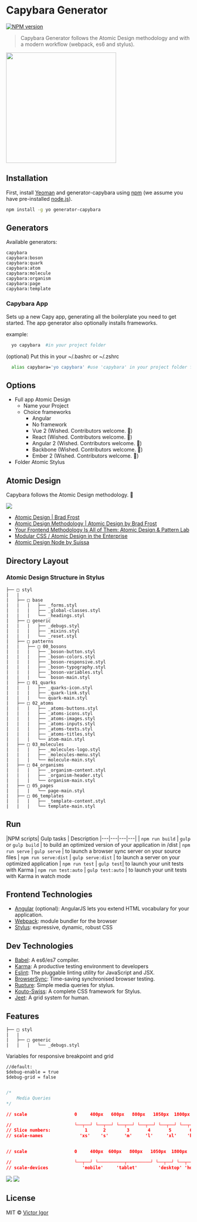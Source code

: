 # Capybara Generator 

[![NPM version][npm-image]][npm-url]

> Capybara Generator follows the Atomic Design methodology and with a modern workflow (webpack, es6 and stylus).

<img width="300"  src="https://media.giphy.com/media/pTX0wj6rPl7QA/giphy.gif"></img>

## Installation

First, install [Yeoman](http://yeoman.io) and generator-capybara using [npm](https://www.npmjs.com/) (we assume you have pre-installed [node.js](https://nodejs.org/)).

```bash
npm install -g yo generator-capybara
```

Generators
----------

Available generators:

    capybara
    capybara:boson
    capybara:quark
    capybara:atom
    capybara:molecule
    capybara:organism
    capybara:page
    capybara:template

### Capybara App
 
Sets up a new Capy app, generating all the boilerplate you need to get started. The app generator also optionally installs frameworks.

example:

```bash
  yo capybara  #in your project folder
```

(optional)
Put this in your ~/.bashrc or ~/.zshrc

```bash
  alias capybara='yo capybara' #use 'capybara' in your project folder for starting
```

Options
---------

- Full app Atomic Design
  - Name your Project
  - Choice frameworks
    - Angular 
    - No framework
    - Vue 2 (Wished. Contributors welcome. :star2:)
    - React (Wished. Contributors welcome. :star2:)
    - Angular 2 (Wished. Contributors welcome. :star2:)
    - Backbone (Wished. Contributors welcome. :star2:)
    - Ember 2 (Wished. Contributors welcome. :star2:)
- Folder Atomic Stylus


Atomic Design
---------------

Capybara follows the Atomic Design methodology. :small_orange_diamond:

![](https://www.phase2technology.com/wp-content/uploads/2014/02/icon-molecule.png)


- [Atomic Design | Brad Frost](http://bradfrost.com/blog/post/atomic-web-design/)
- [Atomic Design Methodology | Atomic Design by Brad Frost](http://atomicdesign.bradfrost.com/chapter-2/)
- [Your Frontend Methodology Is All of Them: Atomic Design & Pattern Lab](https://www.phase2technology.com/blog/your-frontend-methodology-is-all-of-them-atomic-design-patternlab/)
- [Modular CSS / Atomic Design in the Enterprise](https://cantina.co/modular-css-atomic-design-in-the-enterprise/)
- [Atomic Design Node by Suissa](https://github.com/Webschool-io/Node-Atomic-Design-Modelo-Padrao) 

Directory Layout
----------------

### Atomic Design Structure in Stylus

```
├── □ styl
|   |     
|   ├── □ base
|   |   |   ├── _forms.styl
|   |   |   ├── _global-classes.styl
|   |   |   └── _headings.styl
|   ├── □ generic
|   |   |   ├── _debugs.styl
|   |   |   ├── _mixins.styl
|   |   |   └── _reset.styl
|   ├── □ patterns                                   
|   |   ├── □ 00_bosons                        
|   |   |   ├── _boson-button.styl
|   |   |   ├── _boson-colors.styl
|   |   |   ├── _boson-responsive.styl
|   |   |   ├── _boson-typography.styl
|   |   |   ├── _boson-variables.styl
|   |   |   └──  boson-main.styl
|   ├── □ 01_quarks                        
|   |   |   ├── _quarks-icon.styl
|   |   |   ├── _quark-link.styl
|   |   |   └── quark-main.styl
|   ├── □ 02_atoms                        
|   |   |   ├── _atoms-buttons.styl
|   |   |   ├── _atoms-icons.styl
|   |   |   ├── _atoms-images.styl
|   |   |   ├── _atoms-inputs.styl
|   |   |   ├── _atoms-texts.styl
|   |   |   ├── _atoms-titles.styl
|   |   |   └── atom-main.styl
|   ├── □ 03_molecules                        
|   |   |   ├── _molecules-logo.styl
|   |   |   ├── _molecules-menu.styl
|   |   |   └── molecule-main.styl
|   ├── □ 04_organisms                        
|   |   |   ├── _organism-content.styl
|   |   |   ├── _organism-header.styl
|   |   |   └── organism-main.styl
|   ├── □ 05_pages                        
|   |   |   └── page-main.styl
|   ├── □ 06_templates                        
|   |   |   ├── _template-content.styl
|   |   |   └── template-main.styl
```

Run
-----

|NPM scripts| Gulp tasks | Description
|---|---|---|---|
| `npm run build` |  `gulp` or `gulp build` | to build an optimized version of your application in /dist
| `npm run serve` |  `gulp serve` | to launch a browser sync server on your source files
| `npm run serve:dist` | `gulp serve:dist` | to launch a server on your optimized application
| `npm run test` |  `gulp test`| to launch your unit tests with Karma
| `npm run test:auto`  | `gulp test:auto` | to launch your unit tests with Karma in watch mode

Frontend Technologies
---------------------
* [Angular](https://angularjs.org/) (optional): AngularJS lets you extend HTML vocabulary for your application.
* [Webpack](http://webpack.github.io/): module bundler for the browser
* [Stylus](http://stylus-lang.com/): expressive, dynamic, robust CSS

Dev Technologies
----------------

* [Babel](https://babeljs.io/): A es6/es7 compiler.
* [Karma](https://karma-runner.github.io): A productive testing environment to developers
* [Eslint](http://eslinbat.org/): The pluggable linting utility for JavaScript and JSX.
* [BrowserSync](https://www.browsersync.io/): Time-saving synchronised browser testing.
* [Rupture](https://github.com/jescalan/rupture): Simple media queries for stylus.
* [Kouto-Swiss](http://kouto-swiss.io/): A complete CSS framework for Stylus.
* [Jeet](http://jeet.gs/): A grid system for human.

Features
--------

```
├── □ styl
|   |     
|   ├── □ generic
|   |   |   └── _debugs.styl
```

Variables for responsive breakpoint and grid

```styl
//default:
$debug-enable = true
$debug-grid = false
```

```css

/*
    Media Queries
*/

// scale                  0     400px   600px   800px   1050px  1800px

//                        └──┬──┘ └──┬──┘ └──┬──┘ └──┬──┘ └──┬──┘ └──┬──
// Slice numbers:             1      2        3       4       5       6
// scale-names              'xs'    's'      'm'     'l'     'xl'    'hd'


// scale                  0     400px  600px   800px   1050px  1800px

//                        └──┬──┘ └──────────┬─────────┘ └──┬──┘ └──┬──
// scale-devices             'mobile'     'tablet'        'desktop' 'hd'
```

![](https://github.com/victorvoid/generator-capybara/blob/master/image-demo/mobile.png?raw=true)
![](https://github.com/victorvoid/generator-capybara/blob/master/image-demo/desktop.png?raw=true")

## License

MIT © [Victor Igor](https://github.com/VictorVoid/)


[npm-image]: https://badge.fury.io/js/generator-capybara.svg
[npm-url]: https://npmjs.org/package/generator-capybara
[travis-image]: https://travis-ci.org/VictorVoid/generator-capybara.svg?branch=master
[travis-url]: https://travis-ci.org/VictorVoid/generator-capybara
[daviddm-image]: https://david-dm.org/VictorVoid/generator-capybara.svg?theme=shields.io
[daviddm-url]: https://david-dm.org/VictorVoid/generator-capybara
[coveralls-image]: https://coveralls.io/repos/VictorVoid/generator-capybara/badge.svg
[coveralls-url]: https://coveralls.io/r/VictorVoid/generator-capybara
